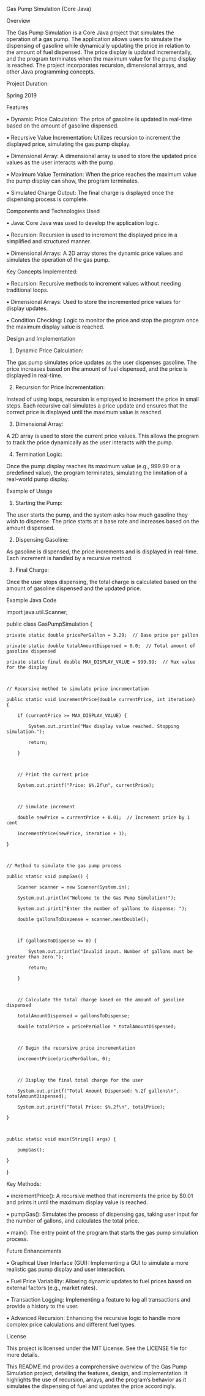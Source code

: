 Gas Pump Simulation (Core Java)



Overview



The Gas Pump Simulation is a Core Java project that simulates the operation of a gas pump. The application allows users to simulate the dispensing of gasoline while dynamically updating the price in relation to the amount of fuel dispensed. The price display is updated incrementally, and the program terminates when the maximum value for the pump display is reached. The project incorporates recursion, dimensional arrays, and other Java programming concepts.



Project Duration:



Spring 2019



Features

• Dynamic Price Calculation: The price of gasoline is updated in real-time based on the amount of gasoline dispensed.

• Recursive Value Incrementation: Utilizes recursion to increment the displayed price, simulating the gas pump display.

• Dimensional Array: A dimensional array is used to store the updated price values as the user interacts with the pump.

• Maximum Value Termination: When the price reaches the maximum value the pump display can show, the program terminates.

• Simulated Charge Output: The final charge is displayed once the dispensing process is complete.



Components and Technologies Used

• Java: Core Java was used to develop the application logic.

• Recursion: Recursion is used to increment the displayed price in a simplified and structured manner.

• Dimensional Arrays: A 2D array stores the dynamic price values and simulates the operation of the gas pump.



Key Concepts Implemented:

• Recursion: Recursive methods to increment values without needing traditional loops.

• Dimensional Arrays: Used to store the incremented price values for display updates.

• Condition Checking: Logic to monitor the price and stop the program once the maximum display value is reached.



Design and Implementation



1. Dynamic Price Calculation:



The gas pump simulates price updates as the user dispenses gasoline. The price increases based on the amount of fuel dispensed, and the price is displayed in real-time.



2. Recursion for Price Incrementation:



Instead of using loops, recursion is employed to increment the price in small steps. Each recursive call simulates a price update and ensures that the correct price is displayed until the maximum value is reached.



3. Dimensional Array:



A 2D array is used to store the current price values. This allows the program to track the price dynamically as the user interacts with the pump.



4. Termination Logic:



Once the pump display reaches its maximum value (e.g., 999.99 or a predefined value), the program terminates, simulating the limitation of a real-world pump display.



Example of Usage



1. Starting the Pump:



The user starts the pump, and the system asks how much gasoline they wish to dispense. The price starts at a base rate and increases based on the amount dispensed.



2. Dispensing Gasoline:



As gasoline is dispensed, the price increments and is displayed in real-time. Each increment is handled by a recursive method.



3. Final Charge:



Once the user stops dispensing, the total charge is calculated based on the amount of gasoline dispensed and the updated price.



Example Java Code



import java.util.Scanner;



public class GasPumpSimulation {

    private static double pricePerGallon = 3.29;  // Base price per gallon

    private static double totalAmountDispensed = 0.0;  // Total amount of gasoline dispensed

    private static final double MAX_DISPLAY_VALUE = 999.99;  // Max value for the display



    // Recursive method to simulate price incrementation

    public static void incrementPrice(double currentPrice, int iteration) {

        if (currentPrice >= MAX_DISPLAY_VALUE) {

            System.out.println("Max display value reached. Stopping simulation.");

            return;

        }



        // Print the current price

        System.out.printf("Price: $%.2f\n", currentPrice);



        // Simulate increment

        double newPrice = currentPrice + 0.01;  // Increment price by 1 cent

        incrementPrice(newPrice, iteration + 1);

    }



    // Method to simulate the gas pump process

    public static void pumpGas() {

        Scanner scanner = new Scanner(System.in);

        System.out.println("Welcome to the Gas Pump Simulation!");

        System.out.print("Enter the number of gallons to dispense: ");

        double gallonsToDispense = scanner.nextDouble();



        if (gallonsToDispense <= 0) {

            System.out.println("Invalid input. Number of gallons must be greater than zero.");

            return;

        }



        // Calculate the total charge based on the amount of gasoline dispensed

        totalAmountDispensed = gallonsToDispense;

        double totalPrice = pricePerGallon * totalAmountDispensed;



        // Begin the recursive price incrementation

        incrementPrice(pricePerGallon, 0);



        // Display the final total charge for the user

        System.out.printf("Total Amount Dispensed: %.2f gallons\n", totalAmountDispensed);

        System.out.printf("Total Price: $%.2f\n", totalPrice);

    }



    public static void main(String[] args) {

        pumpGas();

    }

}



Key Methods:

• incrementPrice(): A recursive method that increments the price by $0.01 and prints it until the maximum display value is reached.

• pumpGas(): Simulates the process of dispensing gas, taking user input for the number of gallons, and calculates the total price.

• main(): The entry point of the program that starts the gas pump simulation process.



Future Enhancements

• Graphical User Interface (GUI): Implementing a GUI to simulate a more realistic gas pump display and user interaction.

• Fuel Price Variability: Allowing dynamic updates to fuel prices based on external factors (e.g., market rates).

• Transaction Logging: Implementing a feature to log all transactions and provide a history to the user.

• Advanced Recursion: Enhancing the recursive logic to handle more complex price calculations and different fuel types.



License



This project is licensed under the MIT License. See the LICENSE file for more details.



This README.md provides a comprehensive overview of the Gas Pump Simulation project, detailing the features, design, and implementation. It highlights the use of recursion, arrays, and the program’s behavior as it simulates the dispensing of fuel and updates the price accordingly.


